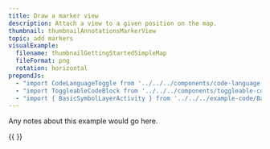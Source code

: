 ```yaml
---
title: Draw a marker view
description: Attach a view to a given position on the map.
thumbnail: thumbnailAnnotationsMarkerView
topic: add markers
visualExample:
  filename: thumbnailGettingStartedSimpleMap
  fileFormat: png
  rotation: horizontal
prependJs:
  - "import CodeLanguageToggle from '../../../components/code-language-toggle'"
  - "import ToggleableCodeBlock from '../../../components/toggleable-code-block'"
  - "import { BasicSymbolLayerActivity } from '../../../example-code/BasicSymbolLayerActivity.js'"
---
```


Any notes about this example would go here. 

{{
  <CodeLanguageToggle />
  <ToggleableCodeBlock 
    codeSnippet={BasicSymbolLayerActivity}
  />
}}
